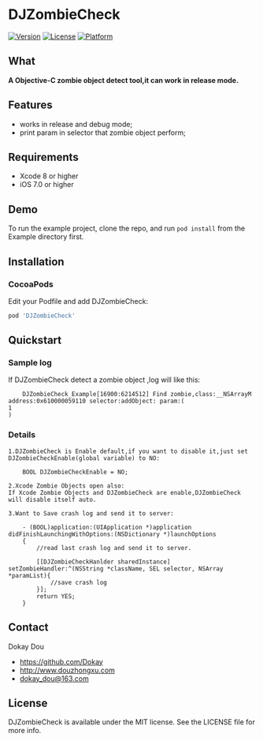 DJZombieCheck
==========

[![Version](https://img.shields.io/cocoapods/v/DJZombieCheck.svg?style=flat)](http://cocoapods.org/pods/DJZombieCheck)
[![License](https://img.shields.io/cocoapods/l/DJZombieCheck.svg?style=flat)](http://cocoapods.org/pods/DJZombieCheck)
[![Platform](https://img.shields.io/cocoapods/p/DJZombieCheck.svg?style=flat)](http://cocoapods.org/pods/DJZombieCheck)

## What

__A Objective-C zombie object detect tool,it can work in release mode.__

## Features
* works in release and debug mode;
* print param in selector that zombie object perform;

## Requirements
* Xcode 8 or higher
* iOS 7.0 or higher

## Demo

To run the example project, clone the repo, and run `pod install` from the Example directory first.


## Installation

###  CocoaPods
Edit your Podfile and add DJZombieCheck:

``` bash
pod 'DJZombieCheck'
```

## Quickstart

### Sample log
  If DJZombieCheck detect a zombie object ,log will like this:
```objc
    DJZombieCheck_Example[16900:6214512] Find zombie,class:__NSArrayM address:0x610000059110 selector:addObject: param:(
1
)
```

### Details
    1.DJZombieCheck is Enable default,if you want to disable it,just set  DJZombieCheckEnable(global variable) to NO:
```objc
    BOOL DJZombieCheckEnable = NO;
```

    2.Xcode Zombie Objects open also:
    If Xcode Zombie Objects and DJZombieCheck are enable,DJZombieCheck will disable itself auto.

    3.Want to Save crash log and send it to server:
```objc
	- (BOOL)application:(UIApplication *)application didFinishLaunchingWithOptions:(NSDictionary *)launchOptions
	{
	    //read last crash log and send it to server.
    
	    [[DJZombieCheckHanlder sharedInstance] setZombieHandler:^(NSString *className, SEL selector, NSArray *paramList){
	        //save crash log
	    }];
	    return YES;
	}
```

## Contact

Dokay Dou

- https://github.com/Dokay
- http://www.douzhongxu.com
- dokay_dou@163.com

## License

DJZombieCheck is available under the MIT license. See the LICENSE file for more info.
